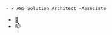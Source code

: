 

    - ✔️ AWS Solution Architect -Associate


- 💞️ 
- 📫 
 

<!---
sselvamani/sselvamani is a ✨ special ✨ repository because its `README.md` (this file) appears on your GitHub profile.
You can click the Preview link to take a look at your changes.
--->
